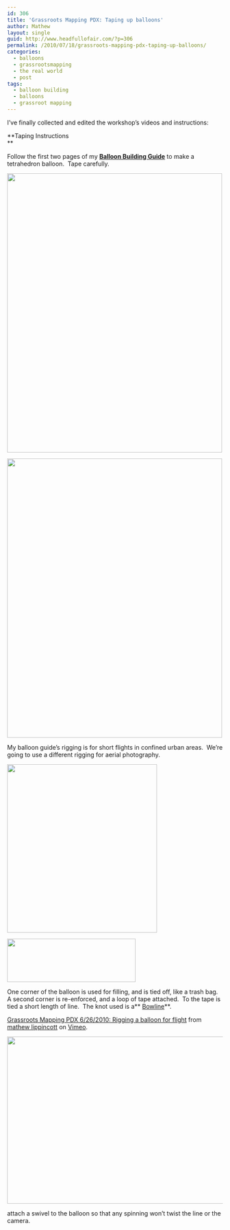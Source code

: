 ```yaml
---
id: 306
title: 'Grassroots Mapping PDX: Taping up balloons'
author: Mathew
layout: single
guid: http://www.headfullofair.com/?p=306
permalink: /2010/07/18/grassroots-mapping-pdx-taping-up-balloons/
categories:
  - balloons
  - grassrootsmapping
  - the real world
  - post
tags:
  - balloon building
  - balloons
  - grassroot mapping
---
```

I&#8217;ve finally collected and edited the workshop&#8217;s videos and instructions:

**Taping Instructions  
**

Follow the first two pages of my **[Balloon Building Guide][1]** to make a tetrahedron balloon.  Tape carefully.





[<img class="alignnone size-full wp-image-307" title="Simple Solar Balloon Building, page 2" src="http://www.headfullofair.com/wp-content/uploads/2010/07/Preview.jpg" alt="" width="502" height="650" />][2]

[<img class="alignnone size-full wp-image-308" title="Simple Solar Balloon Building, page 3" src="http://www.headfullofair.com/wp-content/uploads/2010/07/Preview-1.jpg" alt="" width="502" height="650" />][3]

My balloon guide&#8217;s rigging is for short flights in confined urban areas.  We&#8217;re going to use a different rigging for aerial photography.

[<img class="alignnone size-full wp-image-310" title="tetrahedron balloon rigged" src="http://www.headfullofair.com/wp-content/uploads/2010/07/P1030032_balloon.jpg" alt="" width="350" height="392" />][4]

[<img class="alignnone size-medium wp-image-309" title="rigging" src="http://www.headfullofair.com/wp-content/uploads/2010/07/rigging_strip-300x101.jpg" alt="" width="300" height="101" />][5]

One corner of the balloon is used for filling, and is tied off, like a trash bag.  A second corner is re-enforced, and a loop of tape attached.  To the tape is tied a short length of line.  The knot used is a** [Bowline][6]**.  


[Grassroots Mapping PDX 6/26/2010: Rigging a balloon for flight][7] from [mathew lippincott][8] on [Vimeo][9].

[<img class="alignnone size-full wp-image-326" title="attach a swivel to the balloon" src="http://www.headfullofair.com/wp-content/uploads/2010/07/20100715.jpg" alt="" width="647" height="389" />][10]

attach a swivel to the balloon so that any spinning won&#8217;t twist the line or the camera.

 [1]: http://www.headfullofair.com/wp-content/uploads/2009/05/thekissballoon2.pdf
 [2]: http://www.headfullofair.com/wp-content/uploads/2010/07/Preview.jpg
 [3]: http://www.headfullofair.com/wp-content/uploads/2010/07/Preview-1.jpg
 [4]: http://www.headfullofair.com/wp-content/uploads/2010/07/P1030032_balloon.jpg
 [5]: http://www.headfullofair.com/wp-content/uploads/2010/07/rigging_strip.jpg
 [6]: http://www.netknots.com/html/bowline.html
 [7]: http://vimeo.com/13441131
 [8]: http://vimeo.com/user4297261
 [9]: http://vimeo.com
 [10]: http://www.headfullofair.com/wp-content/uploads/2010/07/20100715.jpg